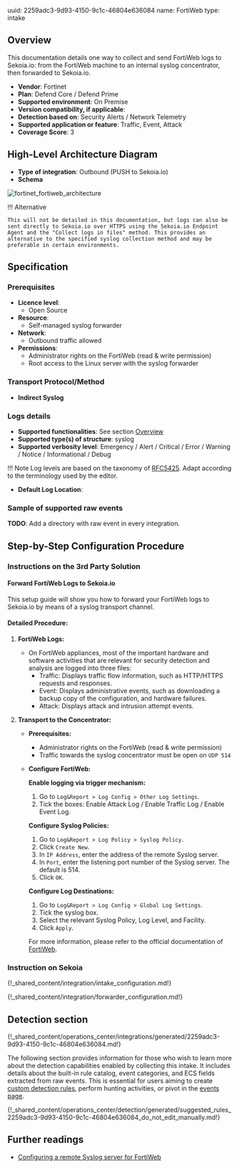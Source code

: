 uuid: 2259adc3-9d93-4150-9c1c-46804e636084
name: FortiWeb
type: intake

## Overview

This documentation details one way to collect and send FortiWeb logs to Sekoia.io: from the FortiWeb machine to an internal syslog concentrator, then forwarded to Sekoia.io.

- **Vendor**: Fortinet
- **Plan**: Defend Core / Defend Prime
- **Supported environment**: On Premise
- **Version compatibility, if applicable**:
- **Detection based on**: Security Alerts / Network Telemetry
- **Supported application or feature**: Traffic, Event, Attack
- **Coverage Score**: 3

## High-Level Architecture Diagram

- **Type of integration**: Outbound (PUSH to Sekoia.io)
- **Schema**

![fortinet_fortiweb_architecture](/assets/integration/fortinet_fortiweb_architecture.png)

!!! Alternative

    This will not be detailed in this documentation, but logs can also be sent directly to Sekoia.io over HTTPS using the Sekoia.io Endpoint Agent and the "Collect logs in files" method. This provides an alternative to the specified syslog collection method and may be preferable in certain environments.

## Specification

### Prerequisites

- **Licence level**:
    - Open Source
- **Resource**:
    - Self-managed syslog forwarder
- **Network**:
    - Outbound traffic allowed
- **Permissions**:
    - Administrator rights on the FortiWeb (read & write permission)
    - Root access to the Linux server with the syslog forwarder

### Transport Protocol/Method

- **Indirect Syslog**

### Logs details

- **Supported functionalities**: See section [Overview](#overview)
- **Supported type(s) of structure**: syslog
- **Supported verbosity level**: Emergency / Alert / Critical / Error / Warning / Notice / Informational / Debug

!!! Note
    Log levels are based on the taxonomy of [RFC5425](https://datatracker.ietf.org/doc/html/rfc5424). Adapt according to the terminology used by the editor.

- **Default Log Location**:

### Sample of supported raw events

**TODO**: Add a directory with raw event in every integration.

## Step-by-Step Configuration Procedure

### Instructions on the 3rd Party Solution

#### Forward FortiWeb Logs to Sekoia.io

This setup guide will show you how to forward your FortiWeb logs to Sekoia.io by means of a syslog transport channel.

#### Detailed Procedure:

1. **FortiWeb Logs:**
    - On FortiWeb appliances, most of the important hardware and software activities that are relevant for security detection and analysis are logged into three files:
      - Traffic: Displays traffic flow information, such as HTTP/HTTPS requests and responses.
      - Event: Displays administrative events, such as downloading a backup copy of the configuration, and hardware failures.
      - Attack: Displays attack and intrusion attempt events.

2. **Transport to the Concentrator:**

    - **Prerequisites:**
      - Administrator rights on the FortiWeb (read & write permission)
      - Traffic towards the syslog concentrator must be open on `UDP 514`

    - **Configure FortiWeb:**

      **Enable logging via trigger mechanism:**

      1. Go to `Log&Report > Log Config > Other Log Settings`.
      2. Tick the boxes: Enable Attack Log / Enable Traffic Log / Enable Event Log.

      **Configure Syslog Policies:**

      1. Go to `Log&Report > Log Policy > Syslog Policy`.
      2. Click `Create New`.
      3. In `IP Address`, enter the address of the remote Syslog server.
      4. In `Port`, enter the listening port number of the Syslog server. The default is 514.
      5. Click `OK`.

      **Configure Log Destinations:**

      1. Go to `Log&Report > Log Config > Global Log Settings`.
      2. Tick the syslog box.
      3. Select the relevant Syslog Policy, Log Level, and Facility.
      4. Click `Apply`.

      For more information, please refer to the official documentation of [FortiWeb](https://docs.fortinet.com/document/fortiweb/6.1.1/administration-guide/303842/logging).

### Instruction on Sekoia

{!_shared_content/integration/intake_configuration.md!}

{!_shared_content/integration/forwarder_configuration.md!}

## Detection section

{!_shared_content/operations_center/integrations/generated/2259adc3-9d93-4150-9c1c-46804e636084.md!}

The following section provides information for those who wish to learn more about the detection capabilities enabled by collecting this intake. It includes details about the built-in rule catalog, event categories, and ECS fields extracted from raw events. This is essential for users aiming to create [custom detection rules](/docs/xdr/features/detect/sigma.md), perform hunting activities, or pivot in the [events page](/docs/xdr/features/investigate/events.md).

{!_shared_content/operations_center/detection/generated/suggested_rules_2259adc3-9d93-4150-9c1c-46804e636084_do_not_edit_manually.md!}

## Further readings

- [Configuring a remote Syslog server for FortiWeb](https://docs.fortinet.com/document/fortiweb/6.1.1/administration-guide/303842/logging)